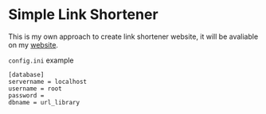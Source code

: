# Simple Link Shortener
This is my own approach to create link shortener website, it will be avaliable on my [website](https://sebaprojects.online/tinyURL).

`config.ini` example
```
[database]
servername = localhost
username = root
password = 
dbname = url_library

```
